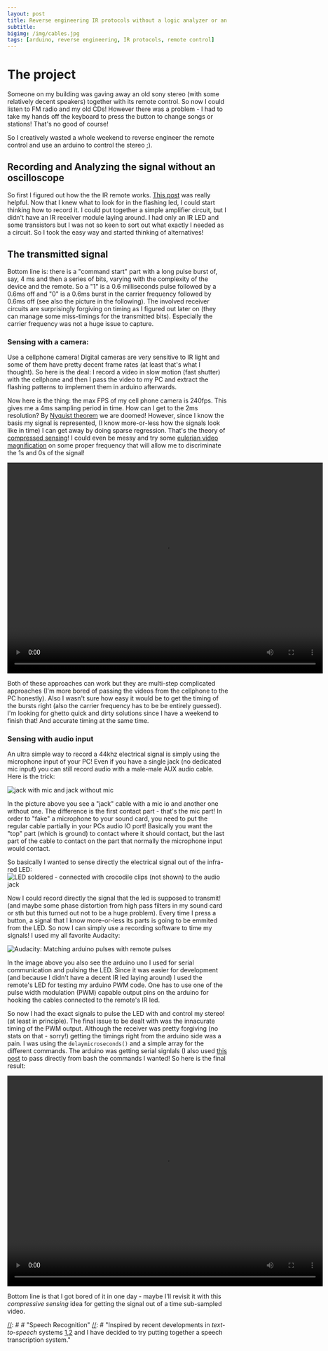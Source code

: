 ```yaml
---
layout: post
title: Reverse engineering IR protocols without a logic analyzer or an oscilloscope
subtitle: 
bigimg: /img/cables.jpg
tags: [arduino, reverse engineering, IR protocols, remote control]
---
```


# The project
Someone on my building was gaving away an old sony stereo (with some relatively decent speakers) together with its remote control. So now I could listen to FM radio and my old CDs! However there was a problem - I had to take my hands off the keyboard to press the button to change songs or stations! That's no good of course! 

So I creatively wasted a whole weekend to reverse engineer the remote control and use an arduino to control the stereo ;). 

## Recording and Analyzing the signal without an oscilloscope

So first I figured out how the the IR remote works. [This post](https://www.sbprojects.net/knowledge/ir/sirc.php) was really helpful. Now that I knew what to look for in the flashing led, I could start thinking how to record it. I could put together a simple amplifier circuit, but I didn't have an IR receiver module laying around. I had only an IR LED and some transistors but I was not so keen to sort out what exactly I needed as a circuit. So I took the easy way and started thinking of alternatives! 

## The transmitted signal
Bottom line is: there is a "command start" part with a long pulse burst of, say, 4 ms and then a series of bits, varying with the complexity of the device and the remote. So a "1" is a 0.6 milliseconds pulse followed by a 0.6ms off and "0" is a 0.6ms burst in the carrier frequency followed by 0.6ms off (see also the picture in the following). The involved receiver circuits are surprisingly forgiving on timing as I figured out later on (they can manage some miss-timings for the transmitted bits). Especially the carrier frequency was not a huge issue to capture. 

### Sensing with a camera:
Use a cellphone camera! Digital cameras are very sensitive to IR light and some of them have pretty decent frame rates (at least that's what I thought). So here is the deal: I record a video in slow motion (fast shutter) with the cellphone and then I pass the video to my PC and extract the flashing patterns to implement them in arduino afterwards. 

Now here is the thing: the max FPS of my cell phone camera is 240fps. This gives me a 4ms sampling period in time. How can I get to the 2ms resolution? By [Nyquist theorem]( https://en.wikipedia.org/wiki/Nyquist%E2%80%93Shannon_sampling_theorem) we are doomed! However, since I know the basis my signal is represented, (I know more-or-less how the signals look like in time) I can get away by doing sparse regression. That's the theory of [compressed sensing](https://en.wikipedia.org/wiki/Compressed_sensing)! I could even be messy and try some [eulerian video magnification](http://people.csail.mit.edu/mrub/vidmag/) on some proper frequency that will allow me to discriminate the 1s and 0s of the signal! 

<video width="720" height="480" controls="controls">
  <source src="/img/video_remote.mp4" type="video/mp4">
</video>

Both of these approaches can work but they are multi-step complicated approaches (I'm more bored of passing the videos from the cellphone to the PC honestly). Also I wasn't sure how easy it would be to get the timing of the bursts right (also the carrier frequency has to be be entirely guessed). I'm looking for ghetto quick and dirty solutions since I have a weekend to finish that! And accurate timing at the same time. 




### Sensing with audio input

An ultra simple way to record a 44khz electrical signal is simply using the microphone input of your PC! Even if you have a single jack (no dedicated mic input) you can still record audio with a male-male AUX audio cable. Here is the trick:

![jack with mic and jack without mic](/img/jacks.jpg)

In the picture above you see a "jack" cable with a mic io and another one without one. The difference is the first contact part - that's the mic part! In order to "fake" a microphone to your sound card, you need to put the regular cable partially in your PCs audio IO port! Basically you want the "top" part (which is ground) to contact where it should contact, but the last part of the cable to contact on the part that normally the microphone input would contact. 

So basically I wanted to sense directly the electrical signal out of the infra-red LED:
![LED soldered - connected with crocodile clips (not shown) to the audio jack](/img/led_of_remote.jpg)

Now I could record directly the signal that the led is supposed to transmit! (and maybe some phase distortion from high pass filters in my sound card or sth but this turned out not to be a huge problem). Every time I press a button, a signal that I know more-or-less its parts is going to be emmited from the LED. So now I can simply use a recording software to time my signals! I used my all favorite Audacity:

![Audacity: Matching arduino pulses with remote pulses](/img/audacity_signals.jpg)

In the image above you also see the arduino uno I used for serial communication and pulsing the LED. Since it was easier for development (and because I didn't have a decent IR led laying around) I used the remote's LED for testing my arduino PWM code. One has to use one of the pulse width modulation (PWM) capable output pins on the arduino for hooking the cables connected to the remote's IR led. 

So now I had the exact signals to pulse the LED with and control my stereo! (at least in principle). The final issue to be dealt with was the innacurate timing of the PWM output. Although the receiver was pretty forgiving (no stats on that - sorry!) getting the timings right from the arduino side was a pain. I was using the `delaymicroseconds()` and a simple array for the different commands. The arduino was getting serial signlals (I also used [this post](https://playground.arduino.cc/Interfacing/LinuxTTY) to pass directly from bash the commands I wanted!
So here is the final result:

<video width="720" height="480" controls="controls">
  <source src="/img/ir_remote_video.mp4" type="video/mp4">
</video>

Bottom line is that I got bored of it in one day - maybe I'll revisit it with this *compressive sensing* idea for getting the signal out of a time sub-sampled video.









[//]: # " # Variational Autoencoders"
[//]: # "Variational techniques in statistics have been around for some time. Relatively recently"

[//]: # # "Speech Recognition"
[//]: # "Inspired by recent developments in *text-to-speech* systems [1,2]() and I have decided to try putting together a speech transcription system."

[//]: # "The key novelty, in my opinion, of the two papers is that they use [Normalizing Flows](https://arxiv.org/abs/1505.05770)"

[//]: # "his is an attempt to make a small AE model with the normalizing flows for that task. An autoencoder for speech frames is to be constructed. The continuous dynamics of frames and transitions are expected to be captured by transitions in the latent space. By training a flow, the transition matrix based modeling of the HMMs can be replaced by an MCMC technique on continuous space but with proposal distributions that are trained by the neural network. The speaker normalization is a part of the parametrization of the autoencoder,"
[//]: # "(hopefully making it flexible enough for speech style transfer ;)."

 [//]: # " Random notes for speech recognition with NN: "

 [//]: # " ## 18/11/2018 "
 [//]: # " ### Reading the data, first signal analysis results"
 [//]: # " * Found TIMIT dataset on Academic torrents "
 [//]: # " * Played around with transformation from stft/mel/invmel/invstft "
 [//]: # " * audio reconstruction quite good with 80 mel banks (what Andrew Senior mentions that Google uses in [this youtube video](https://www.youtube.com/watch?v=HyUtT_z-cms) ) "
 [//]: # " * fourier size for 16khz: 512 samples (32ms) " 
 [//]: # " * overlap of half-window seems reasonable. "
 [//]: # " * Again from Senior, 26 frames are suggested. This may be a bit excessive, perhaps I should also capture the transitions as some sort of parametrized norm/flow "

 [//]: # " Goal is to squish the high input dimensions fast, with huge matrices and a lot of dropout. "
 [//]: # " At the moment I have complex mel inputs for the network. I'm thinking of treating them uniformly - it doesn't make sense to simply discard them. The network should find out what to do with them."

 [//]: # " # References"
 [//]: # " [1]() [FlowWaveNet](https://arxiv.org/abs/1505.05770)"
 [//]: # " [2]() [WaveGlow](https://github.com/NVIDIA/waveglow)"

